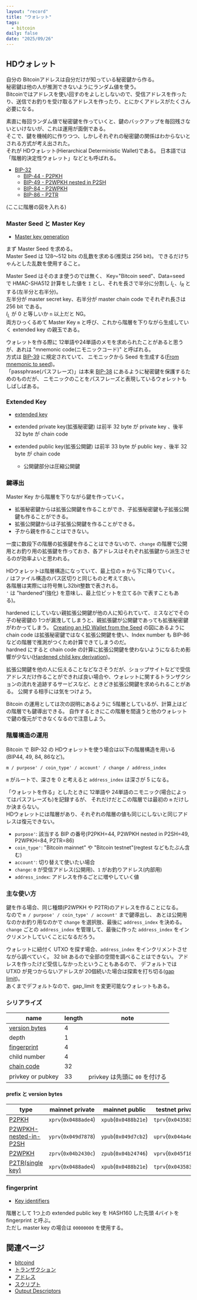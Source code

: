 ```yaml
---
layout: "record"
title: "ウォレット"
tags:
  - bitcoin
daily: false
date: "2025/09/26"
---
```


## HDウォレット

自分の Bitcoinアドレスは自分だけが知っている秘密鍵から作る。  
秘密鍵は他の人が推測できないようにランダム値を使う。  
Bitcoinではアドレスを使い回すのをよしとしないので、受信アドレスを作ったり、送信でお釣りを受け取るアドレスを作ったり、とにかくアドレスがたくさん必要になる。

素直に毎回ランダム値で秘密鍵を作っていくと、鍵のバックアップを毎回残さないといけないが、これは運用が面倒である。  
そこで、鍵を機械的に作りつつ、しかしそれぞれの秘密鍵の関係はわからないとされる方式が考え出された。  
それが HDウォレット(Hierarchical Deterministic Wallet)である。
日本語では「階層的決定性ウォレット」などとも呼ばれる。

* [BIP-32](https://github.com/bitcoin/bips/blob/master/bip-0032.mediawiki)
  * [BIP-44 - P2PKH](https://github.com/bitcoin/bips/blob/master/bip-0044.mediawiki)
  * [BIP-49 - P2WPKH nested in P2SH](https://github.com/bitcoin/bips/blob/master/bip-0049.mediawiki)
  * [BIP-84 - P2WPKH](https://github.com/bitcoin/bips/blob/master/bip-0084.mediawiki)
  * [BIP-86 - P2TR](https://github.com/bitcoin/bips/blob/master/bip-0086.mediawiki)

(ここに階層の図を入れる)

### Master Seed と Master Key

* [Master key generation](https://github.com/bitcoin/bips/blob/master/bip-0032.mediawiki#master-key-generation)

まず Master Seed を求める。  
Master Seed は 128～512 bits の乱数を求める(推奨は 256 bit)。
できるだけちゃんとした乱数を使用すること。

Master Seed はそのまま使うのでは無く、
Key="Bitcoin seed"、Data=seed で HMAC-SHA512 計算をした値を `I` とし、それを長さで半分に分割し $I_L$、$I_R$ とする(左半分と右半分)。  
左半分が master secret key、右半分が master chain code でそれぞれ長さは 256 bit である。  
$I_L$ が 0 と等しいか `n` 以上だと NG。  
両方ひっくるめて Master Key `m` と呼び、これから階層を下りながら生成していく extended key の親玉である。

ウォレットを作る際に 12単語や24単語のメモを求められたことがあると思うが、あれは "mnemonic code(ニモニックコード)" と呼ばれる。  
方式は [BIP-39](https://github.com/bitcoin/bips/blob/master/bip-0039.mediawiki) に規定されていて、
ニモニックから Seed を生成する([From mnemonic to seed](https://github.com/bitcoin/bips/blob/master/bip-0039.mediawiki#from-mnemonic-to-seed))。  
「passphrase(パスフレーズ)」は本来 [BIP-38](https://github.com/bitcoin/bips/blob/master/bip-0038.mediawiki) にあるように秘密鍵を保護するためのものだが、
ニモニックのことをパスフレーズと表現しているウォレットもしばしばある。

### Extended Key

* [extended key](https://github.com/bitcoin/bips/blob/master/bip-0032.mediawiki#extended-keys)

* extended private key(拡張秘密鍵) は前半 32 byte が private key 、後半 32 byte が chain code
* extended public key(拡張公開鍵) は前半 33 byte が public key 、後半 32 byte が chain code
  * 公開鍵部分は圧縮公開鍵

### 鍵導出

Master Key から階層を下りながら鍵を作っていく。

* 拡張秘密鍵からは拡張公開鍵を作ることができ、子拡張秘密鍵も子拡張公開鍵も作ることができる。
* 拡張公開鍵からは子拡張公開鍵を作ることができる。
* 子から親を作ることはできない。

一度に数段下の階層の拡張鍵を作ることはできないので、`change` の階層で公開用とお釣り用の拡張鍵を作っておき、各アドレスはそれぞれ拡張鍵から派生させるのが効率よいと思われる。

HDウォレットは階層構造になっていて、最上位の `m` から下に降りていく。  
`/` はファイル構造のパス区切りと同じものと考えて良い。  
各階層は実際には符号無し32bit整数で表される。  
`'` は "hardened"(強化) を意味し、最上位ビットを立てる(`h` で表すこともある)。

hardened にしていない親拡張公開鍵が他の人に知られていて、ミスなどでその子の秘密鍵の 1つが漏洩してしまうと、親拡張鍵が公開鍵であっても拡張秘密鍵がわかってしまう。
[Creating an HD Wallet from the Seed](https://github.com/bitcoinbook/bitcoinbook/blob/third_edition_print1/ch05_wallets.adoc#creating-an-hd-wallet-from-the-seed) の図にあるように
chain code は拡張秘密鍵ではなく拡張公開鍵を使い、Index number も BIP-86 などの階層で推測がつくため計算できてしまうのだ。  
hardned にすると chain code の計算に拡張公開鍵を使わないようになるため影響が少ない([Hardened child key derivation](https://github.com/bitcoinbook/bitcoinbook/blob/third_edition_print1/ch05_wallets.adoc#hardened-child-key-derivation))。

拡張公開鍵を他の人に伝えることなどなさそうだが、ショップサイトなどで受信アドレスだけ作ることができれば良い場合や、ウォレットに関するトランザクションの流れを追跡するサービスなど、ときどき拡張公開鍵を求められることがある。
公開する相手には気をつけよう。

Bitcoin の運用としては次の説明にあるように 5階層としているが、計算上はどの階層でも鍵導出できる。
自作するときにこの階層を間違うと他のウォレットで鍵の復元ができなくなるので注意しよう。

### 階層構造の運用

Bitcoin で BIP-32 の HDウォレットを使う場合は以下の階層構造を用いる(BIP44, 49, 84, 86など)。

```
m / purpose' / coin_type' / account' / change / address_index
```

`m` がルートで、深さを 0 と考えると `address_index` は深さが 5 になる。  

「ウォレットを作る」としたときに 12単語や 24単語のニモニック(場合によってはパスフレーズも)を記録するが、
それだけだとこの階層では最初の `m` だけしか決まらない。  
HDウォレットには階層があり、それぞれの階層の値も同じにしないと同じアドレスは復元できない。

* `purpose'`: 該当する BIP の番号(P2PKH=44, P2WPKH nested in P2SH=49, P2WPKH=84, P2TR=86)
* `coin_type'`: "Bitcoin mainnet" や "Bitcoin testnet"(regtest などもたぶん含む)
* `account'`: 切り替えて使いたい場合
* `change`: `0` が受信アドレス(公開用)、`1` がお釣りアドレス(内部用)
* `address_index`: アドレスを作るごとに増やしていく値

### 主な使い方

鍵を作る場合、同じ種類(P2WPKH や P2TR)のアドレスを作ることになる。  
なので `m / purpose' / coin_type' / account'` まで鍵導出し、
あとは公開用なのかお釣り用なのかで `change` を選択肢、最後に `address_index` を決める。  
`change` ごとの `address_index` を管理して、最後に作った `address_index` をインクリメントしていくことになるだろう。

ウォレットに紐付く UTXO を探す場合、`address_index` をインクリメントさせながら調べていく。
32 bit あるので全部の空間を調べることはできない。
アドレスを作ったけど受信しなかったということもあるので、
デフォルトでは UTXO が見つからないアドレスが 20個続いた場合は探索を打ち切る([gap limit](https://github.com/bitcoin/bips/blob/master/bip-0044.mediawiki#address-gap-limit))。  
あくまでデフォルトなので、gap_limit を変更可能なウォレットもある。

### シリアライズ

| name | length | note |
| ---- | ---- | ---- |
| [version bytes](#prefix-と-version-bytes) | 4 |  |
| depth | 1 | |
| [fingerprint](#fingerprint) | 4 | |
| child number | 4 | |
| [chain code](#Master-Seed-と-Master-Key) | 32 | |
| privkey or pubkey | 33 | privkey は先頭に `00` を付ける |

#### prefix と version bytes

| type | mainnet private | mainnet public | testnet private | testnet public |
| ---- | ---- | ---- | ---- | ---- |
| [P2PKH](https://github.com/bitcoin/bips/blob/master/bip-0032.mediawiki#serialization-format) | `xprv`(`0x0488ade4`) | `xpub`(`0x0488b21e`) | `tprv`(`0x04358394`) | `tpub`(`0x043587cf`) |
| [P2WPKH-nested-in-P2SH](https://github.com/bitcoin/bips/blob/master/bip-0049.mediawiki#extended-key-version) | `yprv`(`0x049d7878`) | `ypub`(`0x049d7cb2`) | `uprv`(`0x044a4e28`) | `upub`(`0x044a5262`) |
| [P2WPKH](https://github.com/bitcoin/bips/blob/master/bip-0084.mediawiki#extended-key-version) | `zprv`(`0x04b2430c`) | `zpub`(`0x04b24746`) | `vprv`(`0x045f18bc`) | `vpub`(`0x045f1cf6`) |
| [P2TR(single key)](https://github.com/bitcoin/bips/blob/master/bip-0086.mediawiki#test-vectors) | `xprv`(`0x0488ade4`) | `xpub`(`0x0488b21e`) | `tprv`(`0x04358394`) | `tpub`(`0x043587cf`) |

### fingerprint

* [Key identifiers](https://github.com/bitcoin/bips/blob/master/bip-0032.mediawiki#key-identifiers)

階層として 1つ上の extended public key を HASH160 した先頭 4バイトを fingerprint と呼ぶ。  
ただし master key の場合は `00000000` を使用する。

## 関連ページ

* [bitcoind](./bitcoind.md)
* [トランザクション](./transactions.md)
* [アドレス](./address.md)
* [スクリプト](./script.md)
* [Output Descriptors](./descriptors.md)
